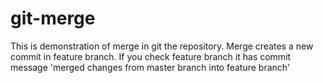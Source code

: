 # git-merge
This is demonstration of merge in git the repository. Merge creates a new commit in feature branch. If you check feature branch it has commit message 'merged changes from master branch into feature branch'

